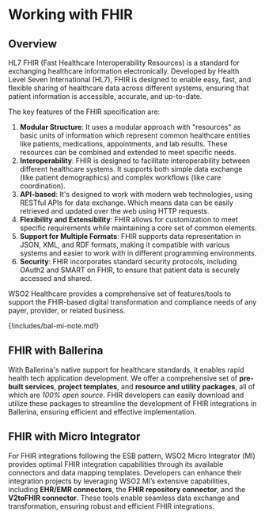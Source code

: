 # Working with FHIR

## Overview
HL7 FHIR (Fast Healthcare Interoperability Resources) is a standard for exchanging healthcare information electronically. Developed by Health Level Seven International (HL7), FHIR is designed to enable easy, fast, and flexible sharing of healthcare data across different systems, ensuring that patient information is accessible, accurate, and up-to-date.

The key features of the FHIR specification are:

1. **Modular Structure**: It uses a modular approach with "resources" as basic units of information which represent common healthcare entities like patients, medications, appointments, and lab results. These resources can be combined and extended to meet specific needs.
2. **Interoperability**: FHIR is designed to facilitate interoperability between different healthcare systems. It supports both simple data exchange (like patient demographics) and complex workflows (like care coordination).
3. **API-based**: It's designed to work with modern web technologies, using RESTful APIs for data exchange. Which means data can be easily retrieved and updated over the web using HTTP requests.
4. **Flexibility and Extensibility**: FHIR allows for customization to meet specific requirements while maintaining a core set of common elements.
5. **Support for Multiple Formats**: FHIR supports data representation in JSON, XML, and RDF formats, making it compatible with various systems and easier to work with in different programming environments.
6. **Security**: FHIR incorporates standard security protocols, including OAuth2 and SMART on FHIR, to ensure that patient data is securely accessed and shared.

WSO2 Healthcare provides a comprehensive set of features/tools to support the FHIR-based digital transformation and compliance needs of any payer, provider, or related business.

{!includes/bal-mi-note.md!}


## FHIR with Ballerina

With Ballerina's native support for healthcare standards, it enables rapid health tech application development. We offer a comprehensive set of **pre-built services**, **project templates**, and **resource and utility packages**, all of which are *100% open source*. FHIR developers can easily download and utilize these packages to streamline the development of FHIR integrations in Ballerina, ensuring efficient and effective implementation.


## FHIR with Micro Integrator

For FHIR integrations following the ESB pattern, WSO2 Micro Integrator (MI) provides optimal FHIR integration capabilities through its available connectors and data mapping templates. Developers can enhance their integration projects by leveraging WSO2 MI’s extensive capabilities, including **EHR/EMR connectors**, the **FHIR repository connector**, and the **V2toFHIR connector**. These tools enable seamless data exchange and transformation, ensuring robust and efficient FHIR integrations.